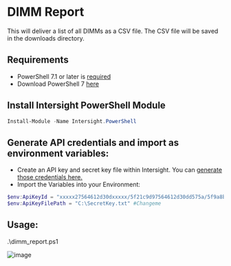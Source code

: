 # DIMM Report
This will deliver a list of all DIMMs as a CSV file.  The CSV file will be saved in the downloads directory.

## Requirements
* PowerShell 7.1 or later is [required](https://github.com/CiscoDevNet/intersight-powershell#11-requirements)
* Download PowerShell 7 [here](https://docs.microsoft.com/en-us/powershell/scripting/install/installing-powershell-on-windows)

## Install Intersight PowerShell Module
```PowerShell
Install-Module -Name Intersight.PowerShell
```

## Generate API credentials and import as environment variables:

* Create an API key and secret key file within Intersight.  You can [generate those credentials here.](https://intersight.com/an/settings/api-keys/)
* Import the Variables into your Environment:
```PowerShell
$env:ApiKeyId = "xxxxx27564612d30dxxxxx/5f21c9d97564612d30dd575a/5f9a8b877564612xxxxxxxx" #Changeme
$env:ApiKeyFilePath = "C:\SecretKey.txt" #Changeme
```

## Usage:
.\dimm_report.ps1

![image](https://user-images.githubusercontent.com/2009431/171932326-ac5caaf9-9246-4f24-a8a6-172a189054a5.png)
